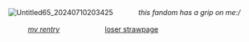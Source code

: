   ![Untitled65_20240710203425](https://c.tenor.com/6hWc_C_5HToAAAAd/tenor.gif)
  ㅤ   ㅤ
  ㅤ*this fandom has a grip on me:/*


ㅤㅤㅤ[*my rentry*](https://rentry.org/rosesforyourradio)ㅤㅤㅤㅤㅤㅤㅤ[loser strawpage](https://inanotheruniverse.straw.page/)

